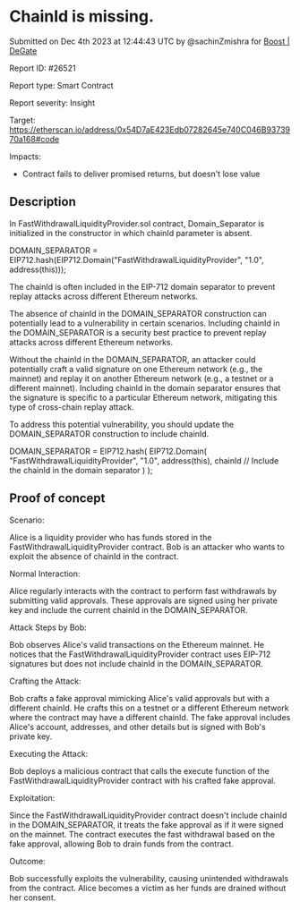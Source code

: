 
# ChainId is missing.

Submitted on Dec 4th 2023 at 12:44:43 UTC by @sachinZmishra for [Boost | DeGate](https://immunefi.com/bounty/boosteddegatebugbounty/)

Report ID: #26521

Report type: Smart Contract

Report severity: Insight

Target: https://etherscan.io/address/0x54D7aE423Edb07282645e740C046B9373970a168#code

Impacts:
- Contract fails to deliver promised returns, but doesn't lose value

## Description
In FastWithdrawalLiquidityProvider.sol contract, Domain_Separator is initialized in the constructor in which chainId parameter is absent.

DOMAIN_SEPARATOR = EIP712.hash(EIP712.Domain("FastWithdrawalLiquidityProvider", "1.0", address(this)));

The chainId is often included in the EIP-712 domain separator to prevent replay attacks across different Ethereum networks.

The absence of chainId in the DOMAIN_SEPARATOR construction can potentially lead to a vulnerability in certain scenarios. Including chainId in the DOMAIN_SEPARATOR is a security best practice to prevent replay attacks across different Ethereum networks.

Without the chainId in the DOMAIN_SEPARATOR, an attacker could potentially craft a valid signature on one Ethereum network (e.g., the mainnet) and replay it on another Ethereum network (e.g., a testnet or a different mainnet). Including chainId in the domain separator ensures that the signature is specific to a particular Ethereum network, mitigating this type of cross-chain replay attack.

To address this potential vulnerability, you should update the DOMAIN_SEPARATOR construction to include chainId.

DOMAIN_SEPARATOR = EIP712.hash( EIP712.Domain( "FastWithdrawalLiquidityProvider", "1.0", address(this), chainId // Include the chainId in the domain separator ) );


## Proof of concept
Scenario:

Alice is a liquidity provider who has funds stored in the FastWithdrawalLiquidityProvider contract. Bob is an attacker who wants to exploit the absence of chainId in the contract.

Normal Interaction:

Alice regularly interacts with the contract to perform fast withdrawals by submitting valid approvals. These approvals are signed using her private key and include the current chainId in the DOMAIN_SEPARATOR.

Attack Steps by Bob:

Bob observes Alice's valid transactions on the Ethereum mainnet. He notices that the FastWithdrawalLiquidityProvider contract uses EIP-712 signatures but does not include chainId in the DOMAIN_SEPARATOR.

Crafting the Attack:

Bob crafts a fake approval mimicking Alice's valid approvals but with a different chainId. He crafts this on a testnet or a different Ethereum network where the contract may have a different chainId. The fake approval includes Alice's account, addresses, and other details but is signed with Bob's private key.

Executing the Attack:

Bob deploys a malicious contract that calls the execute function of the FastWithdrawalLiquidityProvider contract with his crafted fake approval.


Exploitation:

Since the FastWithdrawalLiquidityProvider contract doesn't include chainId in the DOMAIN_SEPARATOR, it treats the fake approval as if it were signed on the mainnet. The contract executes the fast withdrawal based on the fake approval, allowing Bob to drain funds from the contract.

Outcome:

Bob successfully exploits the vulnerability, causing unintended withdrawals from the contract. Alice becomes a victim as her funds are drained without her consent.